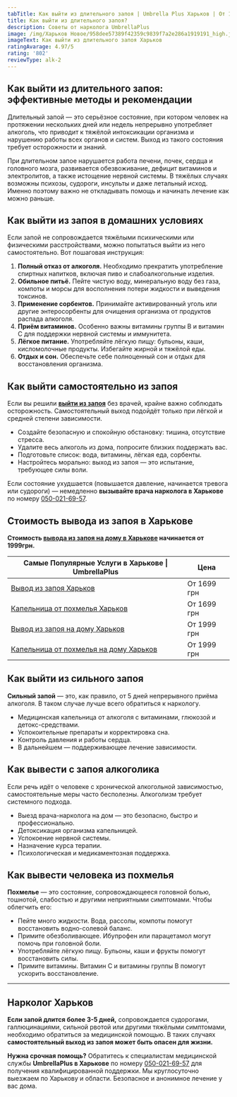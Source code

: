 ```yaml
---
tabTitle: Как выйти из длительного запоя | Umbrella Plus Харьков | От 1999 грн
title: Как выйти из длительного запоя?
description: Советы от нарколога UmbrellaPlus
image: /img/Харьков Новое/958dee57389f42359c9839f7a2e286a1919191_high.jpg
imageText: Как выйти из длительного запоя Харьков
ratingAvarage: 4.97/5
rating: '802'
reviewType: alk-2
---
```


## Как выйти из длительного запоя: эффективные методы и рекомендации

Длительный запой — это серьёзное состояние, при котором человек на протяжении нескольких дней или недель непрерывно употребляет алкоголь, что приводит к тяжёлой интоксикации организма и нарушению работы всех органов и систем. Выход из такого состояния требует осторожности и знаний.

При длительном запое нарушается работа печени, почек, сердца и головного мозга, развивается обезвоживание, дефицит витаминов и электролитов, а также истощение нервной системы. В тяжёлых случаях возможны психозы, судороги, инсульты и даже летальный исход. Именно поэтому важно не откладывать помощь и начинать лечение как можно раньше.

## Как выйти из запоя в домашних условиях

Если запой не сопровождается тяжёлыми психическими или физическими расстройствами, можно попытаться выйти из него самостоятельно. Вот пошаговая инструкция:

1. **Полный отказ от алкоголя.** Необходимо прекратить употребление спиртных напитков, включая пиво и слабоалкогольные изделия.
2. **Обильное питьё.** Пейте чистую воду, минеральную воду без газа, компоты и морсы для восполнения потери жидкости и выведения токсинов.
3. **Применение сорбентов.** Принимайте активированный уголь или другие энтеросорбенты для очищения организма от продуктов распада алкоголя.
4. **Приём витаминов.** Особенно важны витамины группы B и витамин C для поддержки нервной системы и иммунитета.
5. **Лёгкое питание.** Употребляйте лёгкую пищу: бульоны, каши, кисломолочные продукты. Избегайте жирной и тяжёлой еды.
6. **Отдых и сон.** Обеспечьте себе полноценный сон и отдых для восстановления организма.

## Как выйти самостоятельно из запоя

Если вы решили **[выйти из запоя](https://umbrella-plus.com.ua/kharkiv/vivod-iz-zapoia-kharkiv/)** без врачей, крайне важно соблюдать осторожность. Самостоятельный выход подойдёт только при лёгкой и средней степени зависимости.

* Создайте безопасную и спокойную обстановку: тишина, отсутствие стресса.
* Удалите весь алкоголь из дома, попросите близких поддержать вас.
* Подготовьте список: вода, витамины, лёгкая еда, сорбенты.
* Настройтесь морально: выход из запоя — это испытание, требующее силы воли.

Если состояние ухудшается (повышается давление, начинается тревога или судороги) — немедленно **вызывайте врача нарколога в Харькове** по номеру [050-021-69-57](tel:0500216957).

## Стоимость вывода из запоя в Харькове

**Стоимость [вывода из запоя на дому в Харькове](https://umbrella-plus.com.ua/kharkiv/vivod-iz-zapoia-na-domy-kharkiv/) начинается от 1999грн.**

| Самые Популярные Услуги в Харькове \| UmbrellaPlus                                                                    | Цена        |
| --------------------------------------------------------------------------------------------------------------------- | ----------- |
| [Вывод из запоя Харьков](https://umbrella-plus.com.ua/kharkiv/vivod-iz-zapoia-kharkiv/)                               | От 1699 грн |
| [Капельница от похмелья Харьков](https://umbrella-plus.com.ua/kharkiv/kapelnica_ot_alkogola_kharkiv/)                 | От 1699 грн |
| [Вывод из запоя на дому Харьков](https://umbrella-plus.com.ua/kharkiv/vivod-iz-zapoia-na-domy-kharkiv/)               | От 1999 грн |
| [Капельница от похмелья на дому Харьков](https://umbrella-plus.com.ua/kharkiv/kapelnica_ot_alkogola_na_domy_kharkiv/) | От 1999 грн |

## Как выйти из сильного запоя

**Сильный запой** — это, как правило, от 5 дней непрерывного приёма алкоголя. В таком случае лучше всего обратиться к наркологу.

* Медицинская капельница от алкоголя с витаминами, глюкозой и детокс-средствами.
* Успокоительные препараты и корректировка сна.
* Контроль давления и работы сердца.
* В дальнейшем — поддерживающее лечение зависимости.

## Как вывести с запоя алкоголика

Если речь идёт о человеке с хронической алкогольной зависимостью, самостоятельные меры часто бесполезны. Алкоголизм требует системного подхода.

* Выезд врача-нарколога на дом — это безопасно, быстро и профессионально.
* Детоксикация организма капельницей.
* Успокоение нервной системы.
* Назначение курса терапии.
* Психологическая и медикаментозная поддержка.

## Как вывести человека из похмелья

**Похмелье** — это состояние, сопровождающееся головной болью, тошнотой, слабостью и другими неприятными симптомами. Чтобы облегчить его:

* Пейте много жидкости. Вода, рассолы, компоты помогут восстановить водно-солевой баланс.
* Примите обезболивающее. Ибупрофен или парацетамол могут помочь при головной боли.
* Употребляйте лёгкую пищу. Бульоны, каши и фрукты помогут восстановить силы.
* Примите витамины. Витамин C и витамины группы B помогут ускорить восстановление.

***

## Нарколог Харьков

**Если запой длится более 3-5 дней,** сопровождается судорогами, галлюцинациями, сильной рвотой или другими тяжёлыми симптомами, необходимо обратиться за медицинской помощью. В таких случаях **самостоятельный выход из запоя может быть опасен для жизни.**

**Нужна срочная помощь?** Обратитесь к специалистам медицинской службы **UmbrellaPlus в Харькове** по номеру [050-021-69-57](tel:0500216957) для получения квалифицированной поддержки. Мы круглосуточно выезжаем по Харькову и области. Безопасное и анонимное лечение у вас дома.
